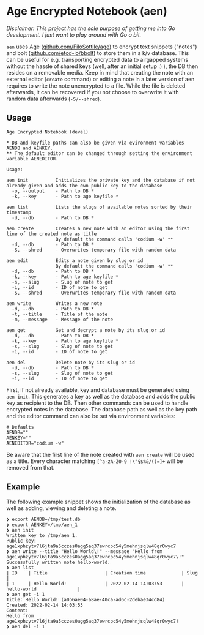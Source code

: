 # Age Encrypted Notebook (aen)
*Disclaimer: This project has the sole purpose of getting me into Go development. I just want to play around with Go a bit.*

`aen` uses Age ([github.com/FiloSottile/age](https://github.com/FiloSottile/age)) to encrypt text snippets ("notes") and bolt ([github.com/etcd-io/bbolt](https://github.com/etcd-io/bbolt)) to store them in a k/v database. This can be useful for e.g. transporting encrypted data to airgapped systems without the hassle of shared keys (well, after an initial setup :) ), the DB then resides on a removable media. Keep in mind that creating the note with an external editor (`create` command) or editing a note in a later version of aen requires to write the note unencrypted to a file. While the file is deleted afterwards, it can be recovered if you not choose to overwrite it with random data afterwards (`-S/--shred`).

## Usage
```
Age Encrypted Notebook (devel)

* DB and keyfile paths can also be given via evironment variables AENDB and AENKEY.
** The default editor can be changed through setting the environment variable AENEDITOR.

Usage:

aen init          Initializes the private key and the database if not already given and adds the own public key to the database
  -o, --output    - Path to DB *
  -k, --key       - Path to age keyfile *

aen list          Lists the slugs of available notes sorted by their timestamp
  -d, --db        - Path to DB *

aen create        Creates a new note with an editor using the first line of the created note as title
                  By default the command calls 'codium -w' **
  -d, --db        - Path to DB *
  -S, --shred     - Overwrites temporary file with random data

aen edit          Edits a note given by slug or id
                  By default the command calls 'codium -w' **
  -d, --db        - Path to DB *
  -k, --key       - Path to age keyfile *
  -s, --slug      - Slug of note to get
  -i, --id        - ID of note to get
  -S, --shred     - Overwrites temporary file with random data

aen write         Writes a new note
  -d, --db        - Path to DB *
  -t, --title     - Title of the note
  -m, --message   - Message of the note

aen get           Get and decrypt a note by its slug or id
  -d, --db        - Path to DB *
  -k, --key       - Path to age keyfile *
  -s, --slug      - Slug of note to get
  -i, --id        - ID of note to get

aen del           Delete note by its slug or id
  -d, --db        - Path to DB *
  -s, --slug      - Slug of note to get
  -i, --id        - ID of note to get
```
First, if not already available, key and database must be generated using `aen init`. This generates a key as well as the database and adds the public key as recipient to the DB. Then other commands can be used to handle encrypted notes in the database. The database path as well as the key path and the editor command can also be set via environment variables:

```
# Defaults
AENDB=""
AENKEY=""
AENEDITOR="codium -w"
```

Be aware that the first line of the note created with `aen create` will be used as a title. Every character matching `[^a-zA-Z0-9 !\"§$%&/()=]+` will be removed from that.

## Example
The following example snippet shows the initialization of the database as well as adding, viewing and deleting a note.

```
❯ export AENDB=/tmp/test.db
❯ export AENKEY=/tmp/aen_1
❯ aen init
Written key to /tmp/aen_1.
Public key: age1xphzytv7l6jta9a5cczes0agg5aq37ewrcpc54y5mehnjsqlw48qr0wyc7
❯ aen write --title "Hello World\!" --message "Hello from age1xphzytv7l6jta9a5cczes0agg5aq37ewrcpc54y5mehnjsqlw48qr0wyc7\!"
Successfully written note hello-world.
❯ aen list
| ID    | Title                     | Creation time             | Slug                      |
| 1     | Hello World!              | 2022-02-14 14:03:53       | hello-world               |
❯ aen get -i 1
Title: Hello World! (a0b6ae04-a8ae-40ca-ad6c-2debae34cd84)
Created: 2022-02-14 14:03:53
Content:
Hello from age1xphzytv7l6jta9a5cczes0agg5aq37ewrcpc54y5mehnjsqlw48qr0wyc7!
❯ aen del -i 1
```